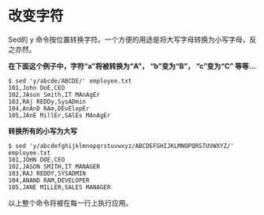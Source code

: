 # 改变字符

Sed的 y 命令按位置转换字符。一个方便的用途是将大写字母转换为小写字母，反之亦然。

__在下面这个例子中，字符“a”将被转换为“A”， “b”变为“B”， “c”变为“C” 等等...__

```
$ sed 'y/abcde/ABCDE/' employee.txt
101,John DoE,CEO
102,JAson Smith,IT MAnAgEr
103,RAj REDDy,SysADmin
104,AnAnD RAm,DEvElopEr
105,JAnE MillEr,SAlEs MAnAgEr
```

__转换所有的小写为大写__

```
$ sed 'y/abcdefghijklmnopqrstuvwxyz/ABCDEFGHIJKLMNOPQRSTUVWXYZ/' employee.txt
101,JOHN DOE,CEO
102,JASON SMITH,IT MANAGER
103,RAJ REDDY,SYSADMIN
104,ANAND RAM,DEVELOPER
105,JANE MILLER,SALES MANAGER
```

以上整个命令将被在每一行上执行应用。
